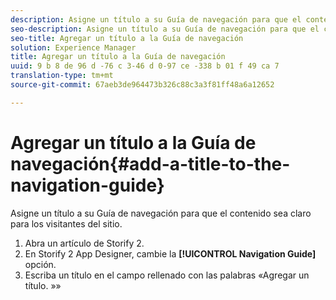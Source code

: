 ```yaml
---
description: Asigne un título a su Guía de navegación para que el contenido sea claro para los visitantes del sitio.
seo-description: Asigne un título a su Guía de navegación para que el contenido sea claro para los visitantes del sitio.
seo-title: Agregar un título a la Guía de navegación
solution: Experience Manager
title: Agregar un título a la Guía de navegación
uuid: 9 b 8 de 96 d -76 c 3-46 d 0-97 ce -338 b 01 f 49 ca 7
translation-type: tm+mt
source-git-commit: 67aeb3de964473b326c88c3a3f81ff48a6a12652

---
```



# Agregar un título a la Guía de navegación{#add-a-title-to-the-navigation-guide}

Asigne un título a su Guía de navegación para que el contenido sea claro para los visitantes del sitio.

1. Abra un artículo de Storify 2.
1. En Storify 2 App Designer, cambie la **[!UICONTROL Navigation Guide]** opción.
1. Escriba un título en el campo rellenado con las palabras «Agregar un título. »»
